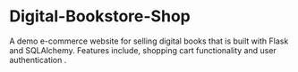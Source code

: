 # Digital-Bookstore-Shop
A demo e-commerce website for selling digital books that is built with Flask and SQLAlchemy. Features include, shopping cart functionality and user authentication .  
